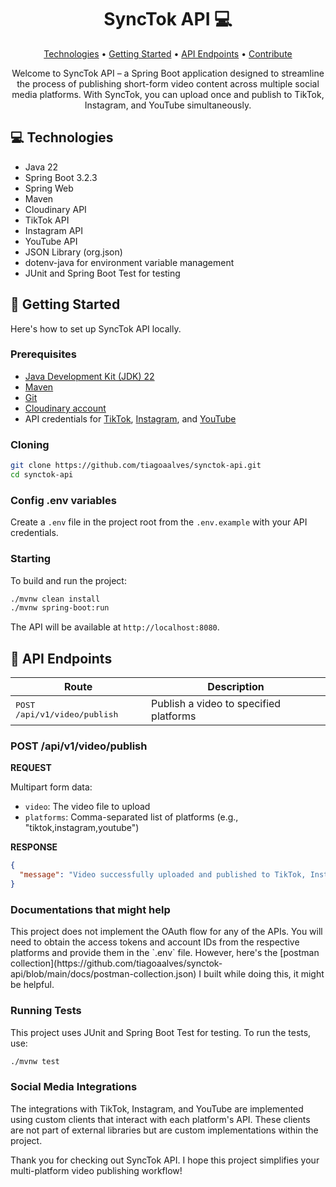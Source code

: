<h1 align="center" style="font-weight: bold;">SyncTok API 💻</h1>

<p align="center">
<a href="#technologies">Technologies</a> •
<a href="#started">Getting Started</a> •
<a href="#routes">API Endpoints</a> •
<a href="#contribute">Contribute</a>
</p>

<p align="center">Welcome to SyncTok API – a Spring Boot application designed to streamline the process of publishing short-form video content across multiple social media platforms. With SyncTok, you can upload once and publish to TikTok, Instagram, and YouTube simultaneously.</p>

<h2 id="technologies">💻 Technologies</h2>

- Java 22
- Spring Boot 3.2.3
- Spring Web
- Maven
- Cloudinary API
- TikTok API
- Instagram API
- YouTube API
- JSON Library (org.json)
- dotenv-java for environment variable management
- JUnit and Spring Boot Test for testing

<h2 id="started">🚀 Getting Started</h2>

Here's how to set up SyncTok API locally.

<h3>Prerequisites</h3>

- [Java Development Kit (JDK) 22](https://www.oracle.com/java/technologies/javase/jdk22-archive-downloads.html)
- [Maven](https://maven.apache.org/download.cgi)
- [Git](https://git-scm.com/downloads)
- [Cloudinary account](https://cloudinary.com/)
- API credentials for [TikTok](https://developers.tiktok.com/), [Instagram](https://developers.facebook.com/docs/graph-api/), and [YouTube](https://developers.google.com/youtube)

<h3>Cloning</h3>

```bash
git clone https://github.com/tiagoaalves/synctok-api.git
cd synctok-api
```

<h3>Config .env variables</h3>

Create a `.env` file in the project root from the `.env.example` with your API credentials.

<h3>Starting</h3>

To build and run the project:

```bash
./mvnw clean install
./mvnw spring-boot:run
```

The API will be available at `http://localhost:8080`.

<h2 id="routes">📍 API Endpoints</h2>

| Route | Description |
|-------|-------------|
| <kbd>POST /api/v1/video/publish</kbd> | Publish a video to specified platforms |

<h3>POST /api/v1/video/publish</h3>

**REQUEST**

Multipart form data:
- `video`: The video file to upload
- `platforms`: Comma-separated list of platforms (e.g., "tiktok,instagram,youtube")

**RESPONSE**

```json
{
  "message": "Video successfully uploaded and published to TikTok, Instagram, YouTube",
}
```

<h3>Documentations that might help</h3>
This project does not implement the OAuth flow for any of the APIs. You will need to obtain the access tokens and account IDs from the respective platforms and provide them in the `.env` file. 
However, here's the [postman collection](https://github.com/tiagoaalves/synctok-api/blob/main/docs/postman-collection.json) I built while doing this, it might be helpful.

<h3>Running Tests</h3>

This project uses JUnit and Spring Boot Test for testing. To run the tests, use:

```bash
./mvnw test
```

<h3>Social Media Integrations</h3>

The integrations with TikTok, Instagram, and YouTube are implemented using custom clients that interact with each platform's API. These clients are not part of external libraries but are custom implementations within the project.

Thank you for checking out SyncTok API. I hope this project simplifies your multi-platform video publishing workflow!
